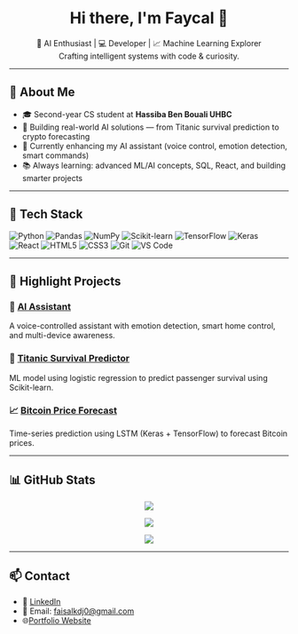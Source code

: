 <h1 align="center">Hi there, I'm Faycal 👋</h1>
<p align="center">
  🧠 AI Enthusiast | 💻 Developer | 📈 Machine Learning Explorer  
  <br>Crafting intelligent systems with code & curiosity.
</p>

---

## 🚀 About Me

- 🎓 Second-year CS student at **Hassiba Ben Bouali UHBC**
- 🤖 Building real-world AI solutions — from Titanic survival prediction to crypto forecasting
- 🔭 Currently enhancing my AI assistant (voice control, emotion detection, smart commands)
- 📚 Always learning: advanced ML/AI concepts, SQL, React, and building smarter projects

---

## 🧠 Tech Stack

![Python](https://img.shields.io/badge/-Python-333?style=flat&logo=python)
![Pandas](https://img.shields.io/badge/-Pandas-150458?style=flat&logo=pandas)
![NumPy](https://img.shields.io/badge/-NumPy-013243?style=flat&logo=numpy)
![Scikit-learn](https://img.shields.io/badge/-Scikit--learn-F7931E?style=flat&logo=scikit-learn&logoColor=white)
![TensorFlow](https://img.shields.io/badge/-TensorFlow-FF6F00?style=flat&logo=tensorflow)
![Keras](https://img.shields.io/badge/-Keras-D00000?style=flat&logo=keras&logoColor=white)
![React](https://img.shields.io/badge/-React-20232a?style=flat&logo=react)
![HTML5](https://img.shields.io/badge/-HTML5-E34F26?style=flat&logo=html5&logoColor=white)
![CSS3](https://img.shields.io/badge/-CSS3-1572B6?style=flat&logo=css3)
![Git](https://img.shields.io/badge/-Git-F05032?style=flat&logo=git)
![VS Code](https://img.shields.io/badge/-VS%20Code-007ACC?style=flat&logo=visual-studio-code)

---

## 📂 Highlight Projects

### 🧠 [AI Assistant](https://github.com/Faycal-KJ/AETHER_AI_Assistant)
A voice-controlled assistant with emotion detection, smart home control, and multi-device awareness.

### 🎯 [Titanic Survival Predictor](https://github.com/Faycal-KJ/Titanic_PRE_ML)
ML model using logistic regression to predict passenger survival using Scikit-learn.

### 📈 [Bitcoin Price Forecast](https://github.com/Faycal-KJ/BitCoin_PRE_ML)
Time-series prediction using LSTM (Keras + TensorFlow) to forecast Bitcoin prices.

---

## 📊 GitHub Stats
<p align="center">
  <img src="https://github-readme-stats.vercel.app/api?username=AZWOLD&show_icons=true&theme=tokyonight&count_private=true" />
</p>
<p align="center">
  <img src="https://github-readme-streak-stats.herokuapp.com?user=AZWOLD&theme=tokyonight" />
</p>
<p align="center">
  <img src="https://github-readme-stats.vercel.app/api/top-langs/?username=AZWOLD&layout=compact&theme=tokyonight" />
</p>

---

## 📫 Contact

- 💼 [LinkedIn](https://www.linkedin.com/in/kaddour-djebbar-faycal-41452327a/)  
- 📨 Email: faisalkdj0@gmail.com  
- 🌐[Portfolio Website](https://portfolio-website-c144zdbz3-faisals-projects-a393ca68.vercel.app/)
